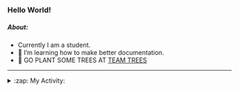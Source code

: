 ### Hello World!

##### About:
- Currently I am a student.
- 🌱 I’m learning how to make better documentation.
- 🌱 GO PLANT SOME TREES AT [TEAM TREES](https://teamtrees.org/)

---
<details>
  <summary>:zap: My Activity:</summary>
  
<!--START_SECTION:waka-->
![Code Time](http://img.shields.io/badge/Code%20Time-1%2C087%20hrs%2037%20mins-blue)

**I'm a Night 🦉** 

```text
🌞 Morning                1363 commits        ██░░░░░░░░░░░░░░░░░░░░░░░   09.40 % 
🌆 Daytime                4890 commits        ████████░░░░░░░░░░░░░░░░░   33.72 % 
🌃 Evening                4266 commits        ███████░░░░░░░░░░░░░░░░░░   29.42 % 
🌙 Night                  3982 commits        ███████░░░░░░░░░░░░░░░░░░   27.46 % 
```
📅 **I'm Most Productive on Wednesday** 

```text
Monday                   2204 commits        ████░░░░░░░░░░░░░░░░░░░░░   15.20 % 
Tuesday                  1786 commits        ███░░░░░░░░░░░░░░░░░░░░░░   12.32 % 
Wednesday                3300 commits        ██████░░░░░░░░░░░░░░░░░░░   22.76 % 
Thursday                 1903 commits        ███░░░░░░░░░░░░░░░░░░░░░░   13.12 % 
Friday                   1438 commits        ██░░░░░░░░░░░░░░░░░░░░░░░   09.92 % 
Saturday                 1329 commits        ██░░░░░░░░░░░░░░░░░░░░░░░   09.16 % 
Sunday                   2541 commits        ████░░░░░░░░░░░░░░░░░░░░░   17.52 % 
```


📊 **This Week I Spent My Time On** 

```text
🔥 Editors: 
VS Code                  7 hrs 5 mins        █████████████████████████   100.00 % 

🐱‍💻 Projects: 
CSF22                    3 hrs 54 mins       ██████████████░░░░░░░░░░░   55.10 % 
quizeco                  1 hr 45 mins        ██████░░░░░░░░░░░░░░░░░░░   24.75 % 
technocean-frontend      1 hr 11 mins        ████░░░░░░░░░░░░░░░░░░░░░   16.77 % 
praise                   12 mins             █░░░░░░░░░░░░░░░░░░░░░░░░   03.05 % 
gdsc-next-weather-app    0 secs              ░░░░░░░░░░░░░░░░░░░░░░░░░   00.22 % 
```


 Last Updated on 05/04/2023 20:09:22 UTC
<!--END_SECTION:waka-->
</details>
